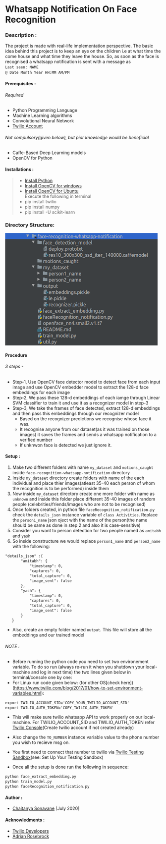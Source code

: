 # Whatsapp Notification On Face Recognition
### Description :
The project is made with real-life implementation perspective. The basic idea behind this project is to keep an eye on the children i.e at what time the come house and what time they leave the house. So, as soon as the face is recognised a whatsapp notification is sent with a message as <br/>
`Last seen: NAME` <br/>
`@ Date Month Year HH:MM AM/PM` <br/>

#### Prerequisites :
  ###### Required 
  - Python Programming Language 
  - Machine Learning algorithms
  - Convolutional Neural Network 
  - [Twilio Account](https://www.twilio.com/)

  ###### Not compulsory(given below), but pior knowledge would be beneficial 
  - Caffe-Based Deep Learning models 
  - OpenCV for Python

#### Installations :
> - [Install Python](https://www.python.org/downloads/)<br/>
> - [Install OpenCV for windows](https://docs.opencv.org/master/d5/de5/tutorial_py_setup_in_windows.html) <br/>
> - [Install OpenCV for Ubuntu](https://docs.opencv.org/master/d2/de6/tutorial_py_setup_in_ubuntu.html) <br/>
Execute the following in terminal
> - pip install twilio <br/>
> - pip install numpy <br/>
> - pip install -U scikit-learn <br/>

### Directory Structure:
![-](https://github.com/techycs18/face-recognition-whatsapp-notification/blob/master/Directory_Structure.png)

#### Procedure
###### 3 steps -
- Step-1, Use OpenCV face detector model to detect face from each input image and use OpenCV embedder model to extract the 128-d face embeddings for each image
- Step-2, We pass these 128-d embeddings of each iamge through Linear SVM classifier to train it and use it as a recognizer model in step-3
- Step-3, We take the frames of face detected, extract 128-d embeddings and then pass this embeddings through our recognizer model
	- Based on the recognizer predictions we recognise whose face it was.
	- It recognise anyone from our dataset(as it was trained on those images) it saves the frames and sends a whatsapp notification to a verified number
	- If unknwon face is detected we just ignore it.   

#### Setup :
1. Make two different folders with name `my_dataset` and `motions_caught` inside `face-recognition-whatsapp-notification` directory
2. Inside `my_dataset` directory create folders with name of the each individual and place thier images(atleast 35-40 each person of whom the recognition is to be performed) inside them
3. Now inside `my_dataset` directory create one more folder with name as `unknown` and inside this folder place different 35-40 images of random people (celebrities/friends/images who are not to be recognised) 
4. Once folders created, in python file `faceRecognition_notification.py` check the `details_json` instance variable of `class Activities`. Replace the `person1_name` json oject with the name of the person(the name should be same as done in step 2 and also it is case-sensitive)
5. Consider you want to person detection for two people named as `amitabh` and `yash` 
6. So inside constructure we would replace `person1_name` and `person2_name` with the following:
 ```
 "details_json" :{
		"amitabh": {
			"timestamp": 0,
			"captures": 0,
			"total_capture": 0,
			"image_sent": false
		},
		"yash": {
			"timestamp": 0,
			"captures": 0,
			"total_capture": 0,
			"image_sent": false
		}
	}
 
 ```
- Also, create an empty folder named `output`. This file will store all the embeddings and our trained model

###### NOTE :
- Before running the python code you need to set two environement variable. To do so run (always re-run it when you shutdown your local-machine and log in next time) the two lines given below in terminal/console one by one:
- For Linux run code given below: (for other OS[check here])(https://www.twilio.com/blog/2017/01/how-to-set-environment-variables.html):
```
export TWILIO_ACCOUNT_SID='COPY_YOUR_TWILIO_ACCOUNT_SID'
export TWILIO_AUTH_TOKEN='COPY_TWILIO_AUTH_TOKEN'
```


- This will make sure twilio whatsapp API to work properly on our local-machine. For TWILIO_ACCOUNT_SID and TWILIO_AUTH_TOKEN refer [Twilio Console](https://www.twilio.com/console)(Create twilio account if not created already)
- Also change the `TO_NUMBER` instance variable value to the phone number you wish to recieve msg on.
- You first need to connect that number to twilio via [Twilio Testing Sandbox](https://www.twilio.com/console/sms/whatsapp/learn)(see: Set Up Your Testing Sandbox)

- Once all the setup is done run the following in sequence:
```
python face_extract_embedding.py
python train_model.py
python faceRecognition_notification.py
````

#### Author :
- [Chaitanya Sonavane](https://www.linkedin.com/in/chaitanya-sonavane-3766521a0/) [July 2020] 

#### Acknowledments :
- [Twilio Developers](https://www.twilio.com/) 
- [Adrian Rosebrock](https://www.pyimagesearch.com/)
